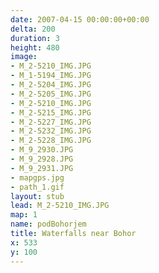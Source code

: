 ```yaml
---
date: 2007-04-15 00:00:00+00:00
delta: 200
duration: 3
height: 480
image:
- M_2-5210_IMG.JPG
- M_1-5194_IMG.JPG
- M_2-5204_IMG.JPG
- M_2-5205_IMG.JPG
- M_2-5210_IMG.JPG
- M_2-5215_IMG.JPG
- M_2-5227_IMG.JPG
- M_2-5232_IMG.JPG
- M_2-5228_IMG.JPG
- M_9_2930.JPG
- M_9_2928.JPG
- M_9_2931.JPG
- mapgps.jpg
- path_1.gif
layout: stub
lead: M_2-5210_IMG.JPG
map: 1
name: podBohorjem
title: Waterfalls near Bohor
x: 533
y: 100
---
```

